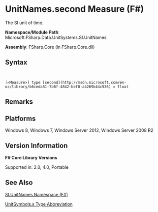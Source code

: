# UnitNames.second Measure (F#)

The SI unit of time.

**Namespace/Module Path**: Microsoft.FSharp.Data.UnitSystems.SI.UnitNames

**Assembly**: FSharp.Core (in FSharp.Core.dll)


## Syntax


```


[<Measure>] type [second](http://msdn.microsoft.com/en-us/library/b6ceda81-7b8f-4842-bef0-a4269b44c536) = float

```



## Remarks

## Platforms
Windows 8, Windows 7, Windows Server 2012, Windows Server 2008 R2


## Version Information
**F# Core Library Versions**

Supported in: 2.0, 4.0, Portable




## See Also
[SI.UnitNames Namespace &#40;F&#35;&#41;](SI.UnitNames+Namespace+%28FSharp%29.md)

[UnitSymbols.s Type Abbreviation](http://msdn.microsoft.com/en-us/library/e7c9be62-62ac-43f8-8310-01004c127c23)

